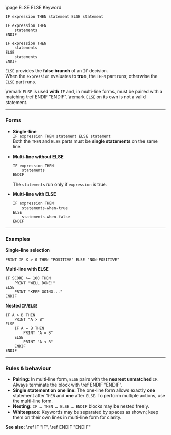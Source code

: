 \page ELSE ELSE Keyword

```basic
IF expression THEN statement ELSE statement

IF expression THEN
    statements
ENDIF

IF expression THEN
    statements
ELSE
    statements
ENDIF
```

`ELSE` provides the **false branch** of an `IF` decision.  
When the `expression` evaluates to **true**, the `THEN` part runs; otherwise the `ELSE` part runs.


\remark `ELSE` is used **with** `IF` and, in multi-line forms, must be paired with a matching \ref ENDIF "ENDIF".
\remark `ELSE` on its own is not a valid statement.

---

### Forms

- **Single-line**  
  `IF expression THEN statement ELSE statement`  
  Both the `THEN` and `ELSE` parts must be **single statements** on the same line.

- **Multi-line without ELSE**  
  ```
  IF expression THEN
      statements
  ENDIF
  ```
  The `statements` run only if `expression` is true.

- **Multi-line with ELSE**  
  ```
  IF expression THEN
      statements-when-true
  ELSE
      statements-when-false
  ENDIF
  ```

---

### Examples

**Single-line selection**
```basic
PRINT IF X > 0 THEN "POSITIVE" ELSE "NON-POSITIVE"
```

**Multi-line with ELSE**
```basic
IF SCORE >= 100 THEN
    PRINT "WELL DONE!"
ELSE
    PRINT "KEEP GOING..."
ENDIF
```

**Nested `IF`/`ELSE`**
```basic
IF A > B THEN
    PRINT "A > B"
ELSE
    IF A = B THEN
        PRINT "A = B"
    ELSE
        PRINT "A < B"
    ENDIF
ENDIF
```

---

### Rules & behaviour

- **Pairing:** In multi-line form, `ELSE` pairs with the **nearest unmatched** `IF`. Always terminate the block with \ref ENDIF "ENDIF".
- **Single statement on one line:** The one-line form allows exactly **one** statement after `THEN` and **one** after `ELSE`. To perform multiple actions, use the multi-line form.
- **Nesting:** `IF … THEN … ELSE … ENDIF` blocks may be nested freely.
- **Whitespace:** Keywords may be separated by spaces as shown; keep them on their own lines in multi-line form for clarity.

**See also:**
\ref IF "IF", \ref ENDIF "ENDIF"
